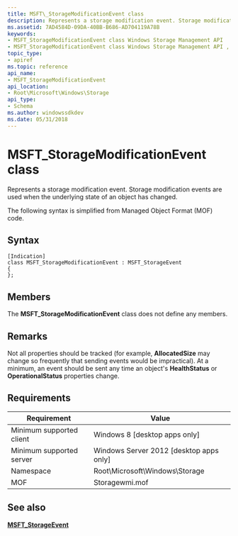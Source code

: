 ```yaml
---
title: MSFT\_StorageModificationEvent class
description: Represents a storage modification event. Storage modification events are used when the underlying state of an object has changed.
ms.assetid: 7AD4584D-09DA-40BB-B686-AD704119A78B
keywords:
- MSFT_StorageModificationEvent class Windows Storage Management API
- MSFT_StorageModificationEvent class Windows Storage Management API , described
topic_type:
- apiref
ms.topic: reference
api_name:
- MSFT_StorageModificationEvent
api_location:
- Root\Microsoft\Windows\Storage
api_type:
- Schema
ms.author: windowssdkdev
ms.date: 05/31/2018
---
```


# MSFT\_StorageModificationEvent class

Represents a storage modification event. Storage modification events are used when the underlying state of an object has changed.

The following syntax is simplified from Managed Object Format (MOF) code.

## Syntax

``` syntax
[Indication]
class MSFT_StorageModificationEvent : MSFT_StorageEvent
{
};
```

## Members

The **MSFT\_StorageModificationEvent** class does not define any members.

## Remarks

Not all properties should be tracked (for example, **AllocatedSize** may change so frequently that sending events would be impractical). At a minimum, an event should be sent any time an object's **HealthStatus** or **OperationalStatus** properties change.

## Requirements



| Requirement | Value |
|-------------------------------------|-------------------------------------------------------------------------------------------|
| Minimum supported client | Windows 8 \[desktop apps only\]                                                |
| Minimum supported server | Windows Server 2012 \[desktop apps only\]                                      |
| Namespace                | Root\\Microsoft\\Windows\\Storage                                              |
| MOF                      |  Storagewmi.mof  |



## See also

 

[**MSFT\_StorageEvent**](msft-storageevent.md)
 

 

 





